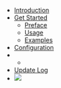 - [Introduction](readme.md#introduction)
- [Get Started](preface.md)
    + [Preface](preface.md)
    + [Usage](usage.md)
    + [Examples](examples.md)
- [Configuration](configuration.md)
- -
- [Update Log](update-log.md)
- [![](https://img.shields.io/npm/v/wildfire.svg?style=flat-square)](https://www.npmjs.com/wildfire)
